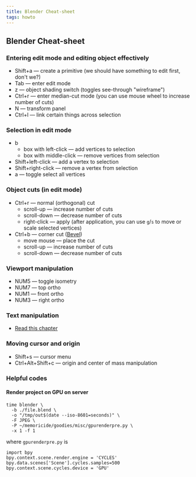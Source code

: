 ```yaml
---
title: Blender Cheat-sheet
tags: howto
---
```


## Blender Cheat-sheet

### Entering edit mode and editing object effectively

 - Shift+a — create a primitive (we should have something to edit first, don't we?)
 - Tab — enter edit mode
 - z — object shading switch (toggles see-through "wireframe")
 - Ctrl+r — enter median-cut mode (you can use mouse wheel to increase number of cuts)
 - N — transform panel
 - Ctrl+l — link certain things across selection

### Selection in edit mode

 - b
    - box with left-click — add vertices to selection
    - box with middle-click — remove vertices from selection
 - Shift+left-click — add a vertex to selection
 - Shift+right-click — remove a vertex from selection
 - a — toggle select all vertices

### Object cuts (in edit mode)

 - Ctrl+r — normal (orthogonal) cut
    - scroll-up — increase number of cuts
    - scroll-down — decrease number of cuts
    - right-click — apply (after application, you can use ``g``/``s`` to move or scale selected vertices)
 - Ctrl+b — corner cut ([Bevel](http://wiki.blender.org/index.php/Doc:2.6/Manual/Modeling/Meshes/Editing/Subdividing/Bevel))
    - move mouse — place the cut
    - scroll-up — increase number of cuts
    - scroll-down — decrease number of cuts

### Viewport manipulation

 - NUM5 — toggle isometry
 - NUM7 — top ortho
 - NUM1 — front ortho
 - NUM3 — right ortho

### Text manipulation

 - [Read this chapter](http://en.wikibooks.org/wiki/Blender_3D:_Noob_to_Pro/Text_in_BGE)

### Moving cursor and origin

 - Shift+s — cursor menu
 - Ctrl+Alt+Shift+c — origin and center of mass manipulation

### Helpful codes

#### Render project on GPU on server

```
time blender \
  -b ./file.blend \
  -o "/tmp/out$(date --iso-8601=seconds)" \
  -F JPEG \
  -P ~/memoricide/goodies/misc/gpurenderpre.py \
  -x 1 -f 1
```

where ``gpurenderpre.py`` is

```
import bpy
bpy.context.scene.render.engine = 'CYCLES'
bpy.data.scenes['Scene'].cycles.samples=500
bpy.context.scene.cycles.device = 'GPU'
```
